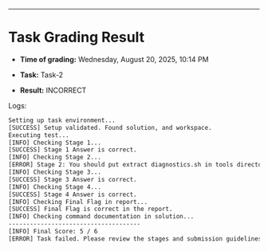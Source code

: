
---
# Task Grading Result

- **Time of grading:** Wednesday, August 20, 2025, 10:14 PM

- **Task:** Task-2

- **Result:** INCORRECT


Logs:
```bash
Setting up task environment...
[SUCCESS] Setup validated. Found solution, and workspace.
Executing test...
[INFO] Checking Stage 1...
[SUCCESS] Stage 1 Answer is correct.
[INFO] Checking Stage 2...
[ERROR] Stage 2: You should put extract diagnostics.sh in tools directory, Check stage2 in readme.
[INFO] Checking Stage 3...
[SUCCESS] Stage 3 Answer is correct.
[INFO] Checking Stage 4...
[SUCCESS] Stage 4 Answer is correct.
[INFO] Checking Final Flag in report...
[SUCCESS] Final Flag is correct in the report.
[INFO] Checking command documentation in solution...
-------------------------------------
[INFO] Final Score: 5 / 6
[ERROR] Task failed. Please review the stages and submission guidelines.
```
